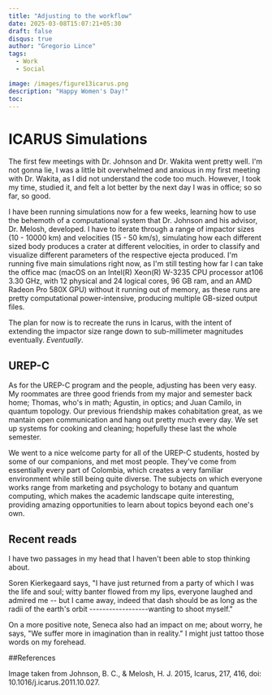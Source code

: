 ```yaml
---
title: "Adjusting to the workflow"
date: 2025-03-08T15:07:21+05:30
draft: false 
disqus: true
author: "Gregorio Lince"
tags:
  - Work
  - Social

image: /images/figure13icarus.png
description: "Happy Women's Day!"
toc: 
---
```


# ICARUS Simulations
 The first few meetings with Dr. Johnson and Dr. Wakita went pretty well. I'm not gonna lie, I was a little bit overwhelmed and anxious in my first meeting with Dr. Wakita, as I did not understand the code too much. However, I took my time, studied it, and felt a lot better by the next day I was in office; so so far, so good.

 I have been running simulations now for a few weeks, learning how to use the behemoth of a computational system that Dr. Johnson and his advisor, Dr. Melosh, developed. I have to iterate through a range of impactor sizes (10 - 10000 km) and velocities (15 - 50 km/s), simulating how each different sized body produces a crater at different velocities, in order to classify and visualize different parameters of the respective ejecta produced. I'm running five main simulations right now, as I'm still testing how far I can take the office mac (macOS on an Intel(R) Xeon(R) W-3235 CPU processor at106 3.30 GHz, with 12 physical and 24 logical cores, 96 GB ram, and an AMD Radeon Pro 580X GPU) without it running out of memory, as these runs are pretty computational power-intensive, producing multiple GB-sized output files.

 The plan for now is to recreate the runs in Icarus, with the intent of extending the impactor size range down to sub-millimeter magnitudes eventually. _Eventually_.

## UREP-C

As for the UREP-C program and the people, adjusting has been very easy. My roommates are three good friends from my major and semester back home; Thomas, who's in math; Agustin, in optics; and Juan Camilo, in quantum topology. Our previous friendship makes cohabitation great, as we mantain open communication and hang out pretty much every day. We set up systems for cooking and cleaning; hopefully these last the whole semester.

We went to a nice welcome party for all of the UREP-C students, hosted by some of our companions, and met most people. They've come from essentially every part of Colombia, which creates a very familiar environment while still being quite diverse. The subjects on which everyone works range from marketing and psychology to botany and quantum computing, which makes the academic landscape quite interesting, providing amazing opportunities to learn about topics beyond each one's own.

## Recent reads

I have two passages in my head that I haven't been able to stop thinking about. 

Soren Kierkegaard says, "I have just returned from a party of which I was the life and soul; witty banter flowed from my lips, everyone laughed and admired me -- but I came  away, indeed that dash should be as long as the radii of the earth's orbit ------------------wanting to shoot myself." 

On a more positive note, Seneca also had an impact on me; about worry, he says, "We suffer more in imagination than in reality." I might just tattoo those words on my forehead.

##References

Image taken from Johnson, B. C., & Melosh, H. J. 2015, Icarus, 217, 416, doi: 10.1016/j.icarus.2011.10.027.


